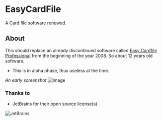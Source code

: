 # EasyCardFile
A Card file software renewed.

## About
This should replace an already discontinued software called [Easy Cardfile Professional](https://www.vpksoft.net/2015-03-31-13-33-28/2015-04-06-13-11-50/easy-cardfile-professional) from the beginning of the year 2008. So about 12 years old software.
* This is in alpha phase, thus useless at the time.

*An early screenshot*
![image](https://user-images.githubusercontent.com/40712699/71476632-a6a8c700-27ee-11ea-8ed0-273c264ef072.png)

### Thanks to
* JetBrains for their open source license(s)

![JetBrains](http://www.vpksoft.net/site/External/JetBrains/jetbrains.svg)
